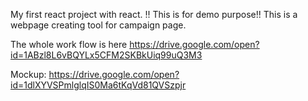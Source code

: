 My first react project with react.
!! This is for demo purpose!!
This is a webpage creating tool for campaign page. 


The whole work flow is here
https://drive.google.com/open?id=1ABzl8L6vBQYLx5CFM2SKBkUiq99uQ3M3

Mockup:
https://drive.google.com/open?id=1dlXYVSPmlglqIS0Ma6tKqVd81QVSzpjr
